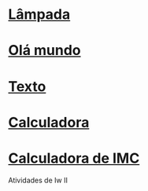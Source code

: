 # [Lâmpada](https://rackaraujo.github.io/IW-II/Exercicio%20lampada/)

# [Olá mundo](https://rackaraujo.github.io/IW-II/Aula%201/ola%20mundo/)

# [Texto](https://rackaraujo.github.io/IW-II/Aula%201/calculadora/)

# [Calculadora](https://rackaraujo.github.io/IW-II/Aula%201/calculadora/)

# [Calculadora de IMC](https://rackaraujo.github.io/IW-II/calculadora%20de%20imc/)


Atividades de Iw II
